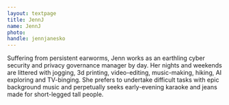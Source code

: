 ```yaml
---
layout: textpage
title: JennJ
name: JennJ
photo: 
handle: jennjanesko
---
```


Suffering from persistent earworms, Jenn works as an earthling cyber security and privacy governance manager by day.
Her nights and weekends are littered with jogging, 3d printing, video-editing, music-making, hiking, AI exploring and TV-binging.
She prefers to undertake difficult tasks with epic background music and perpetually seeks early-evening karaoke and jeans made for short-legged tall people.